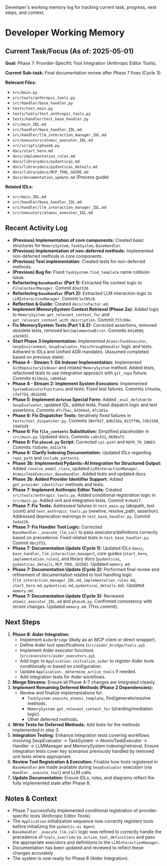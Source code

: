 <description>Developer's working memory log for tracking current task, progress, next steps, and context.</description>
# Developer Working Memory

## Current Task/Focus (As of: 2025-05-01)

**Goal:** Phase 7: Provider-Specific Tool Integration (Anthropic Editor Tools).

**Current Sub-task:** Final documentation review after Phase 7 fixes (Cycle 3).

**Relevant Files:**
- `src/main.py`
- `src/tools/anthropic_tools.py`
- `src/handler/base_handler.py`
- `tests/test_main.py`
- `tests/tools/test_anthropic_tools.py`
- `tests/handler/test_base_handler.py`
- `src/main_IDL.md`
- `src/handler/base_handler_IDL.md`
- `src/handler/llm_interaction_manager_IDL.md`
- `src/executors/atomic_executor_IDL.md`
- `src/scripts/phase6.py`
- `docs/start_here.md`
- `docs/implementation_rules.md`
- `docs/librarydocs/pydanticai.md`
- `docs/librarydocs/pydanticai_details.md`
- `docs/librarydocs/MCP_TOOL_GUIDE.md`
- `docs/documentation_update.md` (Process guide)

**Related IDLs:**
- `src/main_IDL.md`
- `src/handler/base_handler_IDL.md`
- `src/handler/llm_interaction_manager_IDL.md`
- `src/executors/atomic_executor_IDL.md`

## Recent Activity Log

- **(Previous) Implementation of core components:** Created basic structures for `MemorySystem`, `TaskSystem`, `BaseHandler`.
- **(Previous) Implementation of non-deferred methods:** Implemented non-deferred methods in core components.
- **(Previous) Test implementation:** Created tests for non-deferred methods.
- **(Previous) Bug fix:** Fixed `TaskSystem.find_template` name collision issue.
- **Refactoring `BaseHandler` (Part 1):** Extracted file context logic to `FileContextManager`. Commit `03e2338`.
- **Refactoring `BaseHandler` (Part 2):** Extracted LLM interaction logic to `LLMInteractionManager`. Commit `5a785c8`.
- **Reflection & Guide:** Created `docs/refactor.md`.
- **Implement MemorySystem Context Retrieval (Phase 2a):** Added logic to `MemorySystem.get_relevant_context_for` and `get_relevant_context_with_description`. Commit `f37c09e`.
- **Fix MemorySystem Tests (Part 1 & 2):** Corrected assertions, removed obsolete tests, removed `NotImplementedError`. Commits `841d680`, `a3e5032`.
- **Start Phase 3 Implementation:** Implemented `AtomicTaskExecutor`, `SexpEnvironment`, `SexpEvaluator`, `PassthroughHandler` logic and tests. Adhered to IDLs and Unified ADR mandates. (Assumed completed based on previous state).
- **Phase 4 - Stream 1: Git Indexer Implementation:** Implemented `GitRepositoryIndexer` and related `MemorySystem` method. Added tests, refactored tests to use integration approach with `git_repo` fixture. Commits `8119e2a`, `c8604ad`.
- **Phase 4 - Stream 2: Implement System Executors:** Implemented `SystemExecutorFunctions` and tests. Fixed test failures. Commits `5f9a56e`, `cfeff54`, `d61b395`.
- **Phase 5: Implement `defatom` Special Form:** Added `_eval_defatom` to `SexpEvaluator`, updated IDL, added tests. Fixed dispatch logic and test assertions. Commits `4fc75ac`, `bd304a5`, `47c3d1a`.
- **Phase 6: Fix Dispatcher Tests:** Iteratively fixed failures in `tests/test_dispatcher.py`. Commits `30ef927`, `8db23da`, `022ff9b`, `3362198`, `19403d9`.
- **Phase 6: Fix `file_contents` Substitution:** Simplified placeholder in `src/main.py`. Updated docs. Commits `ca0c431`, `8699af2`.
- **Phase 6: Fix `phase6.py` Script:** Corrected `sys.path` and `REPO_TO_INDEX`. Commits `f5d5d9e`, `dd11e79`.
- **Phase 6: Clarify Indexing Documentation:** Updated IDLs regarding `repo_path` and `include_patterns`.
- **Phase 3b: Implemented Pydantic-AI Integration for Structured Output:** Added `resolve_model_class`, updated `LLMInteractionManager`, `AtomicTaskExecutor`, `BaseHandler`. Added tests and updated docs.
- **Phase 3b: Added Provider Identifier Support:** Added `get_provider_identifier` methods and tests.
- **Phase 7: Implement Anthropic Editor Tools:** Created `src/tools/anthropic_tools.py`. Added conditional registration logic in `src/main.py`. Added unit and integration tests. Commit `0c0e827`.
- **Phase 7: Fix Tests:** Addressed failures in `test_main.py` (abspath, tool count) and `test_anthropic_tools.py` (newline, resolve_path, assertion). Addressed deprecation warnings in `test_base_handler.py`. Commit `2e4a11b`.
- **Phase 7: Fix Handler Tool Logic:** Corrected `BaseHandler._execute_llm_call` to pass executors/definitions correctly based on precedence. Fixed related tests in `test_base_handler.py`. Commit `0bc2f51`.
- **Phase 7: Documentation Update (Cycle 1):** Updated IDLs (`main`, `base_handler`, `llm_interaction_manager`), core guides (`start_here`, `implementation_rules`), and library docs (`pydanticai`, `pydanticai_details`, `MCP_TOOL_GUIDE`). Updated `memory.md`.
- **Phase 7: Documentation Update (Cycle 2):** Performed final review and refinement of documentation related to tool handling logic (`llm_interaction_manager_IDL.md`, `implementation_rules.md`, `start_here.md`, `pydanticai.md`, `pydanticai_details.md`). Updated `memory.md`.
- **Phase 7: Documentation Update (Cycle 3):** Reviewed `atomic_executor_IDL.md` and `phase6.py`. Confirmed consistency with recent changes. Updated `memory.md`. (This commit).

## Next Steps

1.  **Phase 8: Aider Integration:**
    *   Implement `AiderBridge` (likely as an MCP client or direct wrapper).
    *   Define Aider tool specifications (`src/aider_bridge/tools.py`).
    *   Implement Aider executor functions (`src/executors/aider_executors.py`).
    *   Add logic to `Application.initialize_aider` to register Aider tools conditionally or based on configuration.
    *   Update `Application._determine_active_tools` if needed.
    *   Add integration tests for Aider workflows.
2.  **Merge Streams:** Ensure all Phase 4-7 changes are integrated cleanly.
3.  **Implement Remaining Deferred Methods (Phase 2 Dependencies):**
    *   Review and finalize implementations for:
        *   `TaskSystem`: `execute_atomic_template`, find/generate/resolve methods.
        *   `MemorySystem`: `get_relevant_context_for` (sharding/mediation logic).
        *   Other deferred methods.
4.  **Write Tests for Deferred Methods:** Add tests for the methods implemented in step 3.
5.  **Integration Testing:** Enhance integration tests covering workflows involving SexpEvaluator -> TaskSystem -> AtomicTaskExecutor -> Handler -> LLMManager and MemorySystem indexing/retrieval. Ensure integration tests cover key scenarios previously handled by removed unit tests where appropriate.
6.  **Review Tool Registration & Execution:** Finalize how tools registered in `BaseHandler` are made available during `SexpEvaluator` execution (via `Handler._execute_tool`) and LLM calls.
7.  **Update Documentation:** Ensure IDLs, rules, and diagrams reflect the fully implemented state after Phase 8.

## Notes & Context

- Phase 7 successfully implemented conditional registration of provider-specific tools (Anthropic Editor Tools).
- The `Application` initialization sequence now correctly registers tools before initializing the `pydantic-ai Agent`.
- `BaseHandler._execute_llm_call` logic was refined to correctly handle the precedence of `tools_override` vs. `active_tool_definitions` and pass the appropriate executors and definitions to the `LLMInteractionManager`.
- Documentation has been updated and reviewed to reflect these changes accurately.
- The system is now ready for Phase 8 (Aider Integration).
